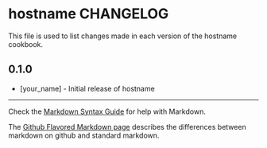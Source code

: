 hostname CHANGELOG
==================

This file is used to list changes made in each version of the hostname cookbook.

0.1.0
-----
- [your_name] - Initial release of hostname

- - -
Check the [Markdown Syntax Guide](http://daringfireball.net/projects/markdown/syntax) for help with Markdown.

The [Github Flavored Markdown page](http://github.github.com/github-flavored-markdown/) describes the differences between markdown on github and standard markdown.
